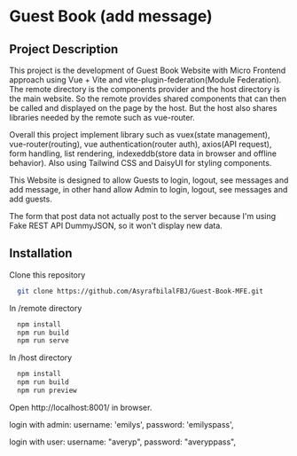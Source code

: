 # Guest Book (add message)

## Project Description
This project is the development of Guest Book Website with Micro Frontend approach using Vue + Vite and vite-plugin-federation(Module Federation). The remote directory is the components provider and the host directory is the main website. So the remote provides shared components that can then be called and displayed on the page by the host. But the host also shares libraries needed by the remote such as vue-router.

Overall this project implement library such as vuex(state management), vue-router(routing), vue authentication(router auth), axios(API request), form handling, list rendering, indexeddb(store data in browser and offline behavior). Also using Tailwind CSS and DaisyUI for styling components.

This Website is designed to allow Guests to login, logout, see messages and add message, in other hand allow Admin to login, logout, see messages and add guests.

The form that post data not actually post to the server because I'm using Fake REST API DummyJSON, so it won't display new data.

## Installation

Clone this repository

```bash
  git clone https://github.com/AsyrafbilalFBJ/Guest-Book-MFE.git
```
    
In /remote directory

```bash
  npm install
  npm run build
  npm run serve
```
    
In /host directory

```bash
  npm install
  npm run build
  npm run preview
```
    
Open http://localhost:8001/ in browser.


login with admin:
username: 'emilys',
password: 'emilyspass',


login with user:
username: "averyp",
password: "averyppass",
